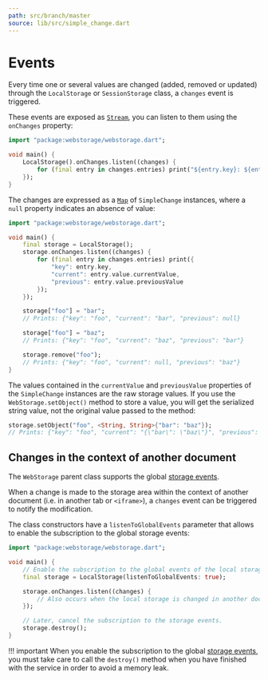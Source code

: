 ```yaml
---
path: src/branch/master
source: lib/src/simple_change.dart
---
```


# Events
Every time one or several values are changed (added, removed or updated) through the `LocalStorage` or `SessionStorage` class, a `changes` event is triggered.

These events are exposed as [`Stream`](https://api.dart.dev/stable/dart-async/Stream-class.html), you can listen to them using the `onChanges` property:

``` dart
import "package:webstorage/webstorage.dart";

void main() {
	LocalStorage().onChanges.listen((changes) {
		for (final entry in changes.entries) print("${entry.key}: ${entry.value}");
	});
}
```

The changes are expressed as a [`Map`](https://api.dart.dev/stable/dart-core/Map-class.html) of `SimpleChange` instances, where a `null` property indicates an absence of value:

``` dart
import "package:webstorage/webstorage.dart";

void main() {
	final storage = LocalStorage();
	storage.onChanges.listen((changes) {
		for (final entry in changes.entries) print({
			"key": entry.key,
			"current": entry.value.currentValue,
			"previous": entry.value.previousValue
		});
	});

	storage["foo"] = "bar";
	// Prints: {"key": "foo", "current": "bar", "previous": null}

	storage["foo"] = "baz";
	// Prints: {"key": "foo", "current": "baz", "previous": "bar"}

	storage.remove("foo");
	// Prints: {"key": "foo", "current": null, "previous": "baz"}
}
```

The values contained in the `currentValue` and `previousValue` properties of the `SimpleChange` instances are the raw storage values. If you use the `WebStorage.setObject()` method to store a value, you will get the serialized string value, not the original value passed to the method:

``` dart
storage.setObject("foo", <String, String>{"bar": "baz"});
// Prints: {"key": "foo", "current": "{\"bar\": \"baz\"}", "previous": null}
```

## Changes in the context of another document
The `WebStorage` parent class supports the global [storage events](https://developer.mozilla.org/en-US/docs/Web/API/Window/storage_event).

When a change is made to the storage area within the context of another document (i.e. in another tab or `<iframe>`), a `changes` event can be triggered to notify the modification.

The class constructors have a `listenToGlobalEvents` parameter that allows to enable the subscription to the global storage events:

``` dart
import "package:webstorage/webstorage.dart";

void main() {
	// Enable the subscription to the global events of the local storage.
	final storage = LocalStorage(listenToGlobalEvents: true);

	storage.onChanges.listen((changes) {
		// Also occurs when the local storage is changed in another document.
	});

	// Later, cancel the subscription to the storage events.
	storage.destroy();
}
```

!!! important
	When you enable the subscription to the global [storage events](https://developer.mozilla.org/en-US/docs/Web/API/Window/storage_event), you must take care to call the `destroy()` method when you have finished with the service in order to avoid a memory leak.
